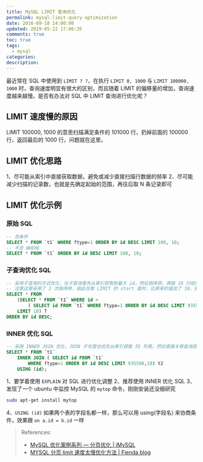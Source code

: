 ```yaml
---
title: MySQL LIMIT 查询优化
permalink: mysql-limit-query-optimization
date: 2016-09-18 14:00:00
updated: 2019-05-22 17:06:35
comments: true
toc: true
tags:
  - mysql
categories:
description:
---
```


最近常在 SQL 中使用到 `LIMIT ? ?`，在执行 `LIMIT 0, 1000` 与 `LIMIT 100000, 1000` 时，查询速度明显有很大的区别，而且随着 LIMIT 的偏移量的增加，查询速度越来越慢。是否有办法对 SQL 中 LIMIT 查询进行优化呢？

<!-- more -->

## LIMIT 速度慢的原因

LIMIT 100000, 1000 的意思扫描满足条件的 101000 行，扔掉前面的 100000 行，返回最后的 1000 行，问题就在这里。

## LIMIT 优化思路

1、尽可能从索引中直接获取数据，避免或减少直接扫描行数据的频率
2、尽可能减少扫描的记录数，也就是先确定起始的范围，再往后取 N 条记录即可

## LIMIT 优化示例

### 原始 SQL

```sql
-- 含条件
SELECT * FROM `t1` WHERE ftype=1 ORDER BY id DESC LIMIT 100, 10;
-- 不含 WHERE
SELECT * FROM `t1` ORDER BY id DESC LIMIT 100, 10;
```

### 子查询优化 SQL

```sql
-- 采用子查询的方式优化，在子查询里先从索引获取到最大 id，然后倒序排，再取 10 行结果集
-- 注意这里采用了 2 次倒序排，因此在取 LIMIT 的 start 值时，比原来的值加了 10，即 935510，否则结果将和原来的不一致
SELECT * FROM
	(SELECT * FROM `t1` WHERE id >
		( SELECT id FROM `t1` WHERE ftype=1 ORDER BY id DESC LIMIT 935510, 1)
	LIMIT 10) T
ORDER BY id DESC;
```

### INNER 优化 SQL

```sql
-- 采用 INNER JOIN 优化，JOIN 子句里也优先从索引获取 ID 列表，然后直接关联查询获得最终结果，这里不需要加 10
SELECT * FROM `t1`
	INNER JOIN ( SELECT id FROM `t1`
		WHERE ftype=1 ORDER BY id DESC LIMIT 935500,10) t2
	USING (id);
```

1、要学着使用 `EXPLAIN` 对 SQL 进行优化调整
2、推荐使用 INNER 优化 SQL
3、发现了一个 ubuntu 中监控 MySQL 的 `mytop` 命令，刚刚安装还没细研究

```bash
sudo apt-get install mytop
```

4、`USING (id)` 如果两个表的字段名都一样，那么可以用 using(字段名) 来协商条件，效果跟 `on a.id = b.id` 一样

> References:
>
> - [MySQL 优化案例系列 — 分页优化 | iMySQL](http://imysql.com/2014/07/26/mysql-optimization-case-paging-optimize.shtml)
> - [MYSQL 分页 limit 速度太慢优化方法 | Fienda blog](http://www.fienda.com/archives/110)
